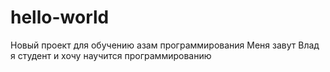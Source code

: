 # hello-world
Новый проект для обучению азам программирования
Меня завут Влад  я студент и  хочу научится программированию
